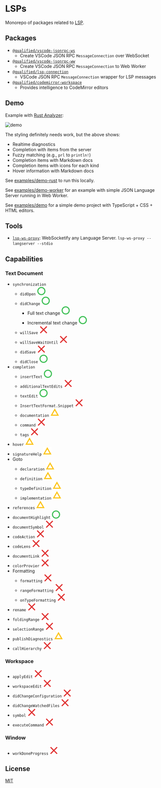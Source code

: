 # LSPs

Monorepo of packages related to [LSP][lsp].

## Packages

- [`@qualified/vscode-jsonrpc-ws`]
  - Create VSCode JSON RPC `MessageConnection` over WebSocket
- [`@qualified/vscode-jsonrpc-ww`]
  - Create VSCode JSON RPC `MessageConnection` to Web Worker
- [`@qualified/lsp-connection`]
  - VSCode JSON RPC `MessageConnection` wrapper for LSP messages
- [`@qualified/codemirror-workspace`]
  - Provides intelligence to CodeMirror editors

## Demo

Example with [Rust Analyzer](https://github.com/rust-analyzer/rust-analyzer):

![demo](./docs/img/demo-rust-analyzer.gif)

The styling definitely needs work, but the above shows:

- Realtime diagnostics
- Completion with items from the server
- Fuzzy matching (e.g., `prl` to `println!`)
- Completion items with Markdown docs
- Completion items with icons for each kind
- Hover information with Markdown docs

See [examples/demo-rust](./examples/demo-rust) to run this locally.

See [examples/demo-worker](./examples/demo-worker) for an example with simple JSON Language Server running in Web Worker.

See [examples/demo](./examples/demo) for a simple demo project with TypeScript + CSS + HTML editors.

## Tools

- [`lsp-ws-proxy`]: WebSocketify any Language Server. `lsp-ws-proxy -- langserver --stdio`

## Capabilities

### Text Document

- `synchronization`
  - `didOpen` ![ok]
  - `didChange` ![ok]
    - Full text change ![ok]
    - Incremental text change ![ok]
  - `willSave` ![no]
  - `willSaveWaitUntil` ![no]
  - `didSave` ![no]
  - `didClose` ![ok]
- `completion`
  - `insertText` ![ok]
  - `additionalTextEdits` ![no]
  - `textEdit` ![ok]
  - `InsertTextFormat.Snippet` ![no]
  - `documentation` ![meh]
  - `command` ![no]
  - `tags` ![no]
- `hover` ![meh]
- `signatureHelp` ![meh]
- Goto
  - `declaration` ![meh]
  - `definition` ![meh]
  - `typeDefinition` ![meh]
  - `implementation` ![meh]
- `references` ![meh]
- `documentHighlight` ![ok]
- `documentSymbol` ![no]
- `codeAction` ![no]
- `codeLens` ![no]
- `documentLink` ![no]
- `colorProvier` ![no]
- Formatting
  - `formatting` ![no]
  - `rangeFormatting` ![no]
  - `onTypeFormatting` ![no]
- `rename` ![no]
- `foldingRange` ![no]
- `selectionRange` ![no]
- `publishDiagnostics` ![meh]
- `callHierarchy` ![no]

### Workspace

- `applyEdit` ![no]
- `workspaceEdit` ![no]
- `didChangeConfiguration` ![no]
- `didChangeWatchedFiles` ![no]
- `symbol` ![no]
- `executeCommand` ![no]

### Window

- `workDoneProgress` ![no]

## License

[MIT](./LICENSE.md)

[lsp]: https://microsoft.github.io/language-server-protocol/
[`lsp-ws-proxy`]: https://github.com/qualified/lsp-ws-proxy
[`@qualified/vscode-jsonrpc-ws`]: ./packages/vscode-jsonrpc-ws
[`@qualified/vscode-jsonrpc-ww`]: ./packages/vscode-jsonrpc-ww
[`@qualified/lsp-connection`]: ./packages/lsp-connection
[`@qualified/codemirror-workspace`]: ./packages/codemirror-workspace
[ok]: ./docs/img/ok.svg
[meh]: ./docs/img/meh.svg
[no]: ./docs/img/no.svg
